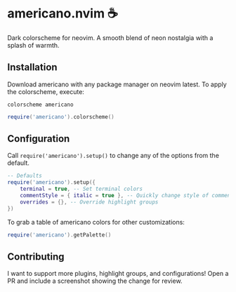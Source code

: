 # americano.nvim :coffee:

Dark colorscheme for neovim. A smooth blend of neon nostalgia with a splash of warmth.

## Installation

Download americano with any package manager on neovim latest.
To apply the colorscheme, execute:
```vimscript
colorscheme americano
```
```lua
require('americano').colorscheme()
```

## Configuration

Call `require('americano').setup()` to change any of the options from the default.

```lua
-- Defaults
require('americano').setup({
    terminal = true, -- Set terminal colors
    commentStyle = { italic = true }, -- Quickly change style of comment hl group
    overrides = {}, -- Override highlight groups
})
```

To grab a table of americano colors for other customizations:
```lua
require('americano').getPalette()
```

## Contributing

I want to support more plugins, highlight groups, and configurations! 
Open a PR and include a screenshot showing the change for review. 
